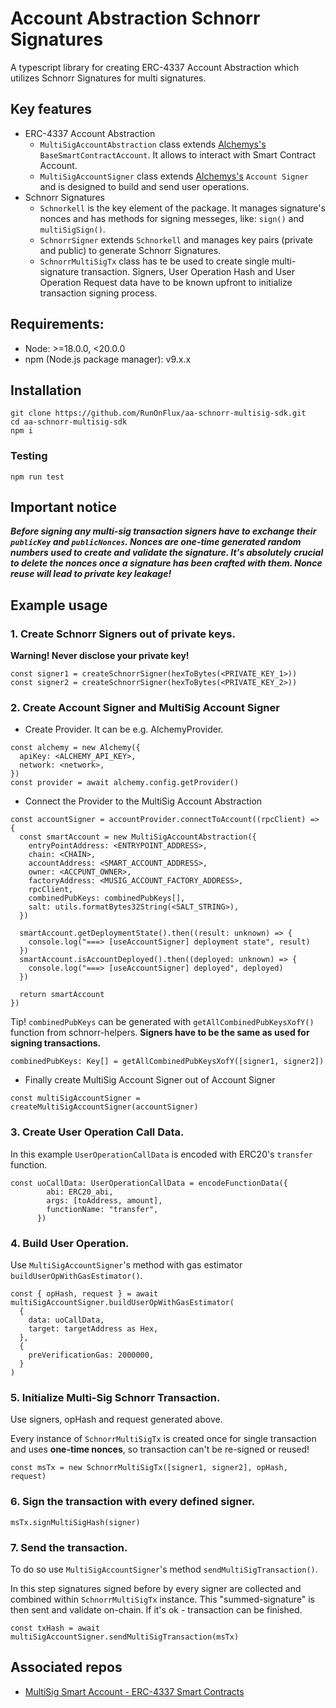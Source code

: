 # Account Abstraction Schnorr Signatures
A typescript library for creating ERC-4337 Account Abstraction which utilizes Schnorr Signatures for multi signatures.


## Key features
* ERC-4337 Account Abstraction
  * `MultiSigAccountAbstraction` class extends [Alchemys's](https://github.com/alchemyplatform/aa-sdk/tree/main/packages/core) `BaseSmartContractAccount`. It allows to interact with Smart Contract Account.
  * `MultiSigAccountSigner` class extends [Alchemys's](https://github.com/alchemyplatform/aa-sdk/tree/main/packages/ethers) `Account Signer` and is designed to build and send user operations.
* Schnorr Signatures
  * `Schnorkell` is the key element of the package. It manages signature's nonces and has methods for signing messeges, like: `sign()` and `multiSigSign()`.
  * `SchnorrSigner` extends `Schnorkell` and manages key pairs (private and public) to generate Schnorr Signatures.
  * `SchnorrMultiSigTx` class has te be used to create single multi-signature transaction. Signers, User Operation Hash and User Operation Request data have to be known upfront to initialize transaction signing process.

## Requirements:

* Node: >=18.0.0, <20.0.0
* npm (Node.js package manager): v9.x.x

## Installation

```
git clone https://github.com/RunOnFlux/aa-schnorr-multisig-sdk.git
cd aa-schnorr-multisig-sdk
npm i
```

### Testing
```
npm run test
```

## Important notice

***Before signing any multi-sig transaction signers have to exchange their `publicKey` and `publicNonces`. Nonces are one-time generated random numbers used to create and validate the signature. It's absolutely crucial to delete the nonces once a signature has been crafted with them. Nonce reuse will lead to private key leakage!***

## Example usage
### 1. Create Schnorr Signers out of private keys. 
**Warning! Never disclose your private key!**
```
const signer1 = createSchnorrSigner(hexToBytes(<PRIVATE_KEY_1>))
const signer2 = createSchnorrSigner(hexToBytes(<PRIVATE_KEY_2>))
```

### 2. Create Account Signer and MultiSig Account Signer 
- Create Provider. It can be e.g. AlchemyProvider.
```
const alchemy = new Alchemy({
  apiKey: <ALCHEMY_API_KEY>,
  network: <network>,
})
const provider = await alchemy.config.getProvider()
```
- Connect the Provider to the MultiSig Account Abstraction
```
const accountSigner = accountProvider.connectToAccount((rpcClient) => {
  const smartAccount = new MultiSigAccountAbstraction({
    entryPointAddress: <ENTRYPOINT_ADDRESS>,
    chain: <CHAIN>,
    accountAddress: <SMART_ACCOUNT_ADDRESS>,
    owner: <ACCPUNT_OWNER>,
    factoryAddress: <MUSIG_ACCOUNT_FACTORY_ADDRESS>,
    rpcClient,
    combinedPubKeys: combinedPubKeys[],
    salt: utils.formatBytes32String(<SALT_STRING>),
  })

  smartAccount.getDeploymentState().then((result: unknown) => {
    console.log("===> [useAccountSigner] deployment state", result)
  })
  smartAccount.isAccountDeployed().then((deployed: unknown) => {
    console.log("===> [useAccountSigner] deployed", deployed)
  })

  return smartAccount
})
```
Tip! `combinedPubKeys` can be generated with `getAllCombinedPubKeysXofY()` function from schnorr-helpers. **Signers have to be the same as used for signing transactions.**

```
combinedPubKeys: Key[] = getAllCombinedPubKeysXofY([signer1, signer2])
```
- Finally create MultiSig Account Signer out of Account Signer
```
const multiSigAccountSigner = createMultiSigAccountSigner(accountSigner)
```

### 3. Create User Operation Call Data. 
In this example `UserOperationCallData` is encoded with ERC20's `transfer` function.
```
const uoCallData: UserOperationCallData = encodeFunctionData({
        abi: ERC20_abi,
        args: [toAddress, amount],
        functionName: "transfer",
      })
```

### 4. Build User Operation. 
Use `MultiSigAccountSigner`'s method with gas estimator `buildUserOpWithGasEstimator()`.
```
const { opHash, request } = await multiSigAccountSigner.buildUserOpWithGasEstimator(
  {
    data: uoCallData,
    target: targetAddress as Hex,
  },
  {
    preVerificationGas: 2000000,
  }
)
```

### 5. Initialize Multi-Sig Schnorr Transaction.
Use signers, opHash and request generated above.

Every instance of `SchnorrMultiSigTx` is created once for single transaction and uses **one-time nonces**, so transaction can't be re-signed or reused! 
```
const msTx = new SchnorrMultiSigTx([signer1, signer2], opHash, request)
```

### 6. Sign the transaction with every defined signer.
```
msTx.signMultiSigHash(signer)
```

### 7. Send the transaction.
To do so use `MultiSigAccountSigner`'s method `sendMultiSigTransaction()`.

In this step signatures signed before by every signer are collected and combined within `SchnorrMultiSigTx` instance. This "summed-signature" is then sent and validate on-chain. If it's ok - transaction can be finished.
```
const txHash = await multiSigAccountSigner.sendMultiSigTransaction(msTx)
```

## Associated repos
* [MultiSig Smart Account - ERC-4337 Smart Contracts](https://github.com/RunOnFlux/account-abstraction.git)